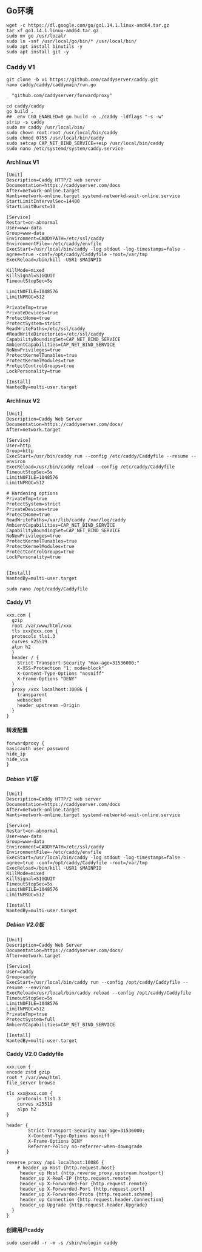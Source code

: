 ## Go环境
```
wget -c https://dl.google.com/go/go1.14.1.linux-amd64.tar.gz
tar xf go1.14.1.linux-amd64.tar.gz
sudo mv go /usr/local/
sudo ln -snf /usr/local/go/bin/* /usr/local/bin/
sudo apt install binutils -y
sudo apt install git -y
```
### Caddy V1
```
git clone -b v1 https://github.com/caddyserver/caddy.git
nano caddy/caddy/caddymain/run.go

_ "github.com/caddyserver/forwardproxy"

cd caddy/caddy
go build .
##  env CGO_ENABLED=0 go build -o ./caddy -ldflags "-s -w"
strip -s caddy
sudo mv caddy /usr/local/bin/
sudo chown root:root /usr/local/bin/caddy
sudo chmod 0755 /usr/local/bin/caddy
sudo setcap CAP_NET_BIND_SERVICE=+eip /usr/local/bin/caddy
sudo nano /etc/systemd/system/caddy.service
```
#### Archlinux V1
```
[Unit]
Description=Caddy HTTP/2 web server
Documentation=https://caddyserver.com/docs
After=network-online.target
Wants=network-online.target systemd-networkd-wait-online.service
StartLimitIntervalSec=14400
StartLimitBurst=10

[Service]
Restart=on-abnormal
User=www-data
Group=www-data
Environment=CADDYPATH=/etc/ssl/caddy
EnvironmentFile=-/etc/caddy/envfile
ExecStart=/usr/local/bin/caddy -log stdout -log-timestamps=false -agree=true -conf=/opt/caddy/Caddyfile -root=/var/tmp
ExecReload=/bin/kill -USR1 $MAINPID

KillMode=mixed
KillSignal=SIGQUIT
TimeoutStopSec=5s

LimitNOFILE=1048576
LimitNPROC=512

PrivateTmp=true
PrivateDevices=true
ProtectHome=true
ProtectSystem=strict
ReadWritePaths=/etc/ssl/caddy
#ReadWriteDirectories=/etc/ssl/caddy
CapabilityBoundingSet=CAP_NET_BIND_SERVICE
AmbientCapabilities=CAP_NET_BIND_SERVICE
NoNewPrivileges=true
ProtectKernelTunables=true
ProtectKernelModules=true
ProtectControlGroups=true
LockPersonality=true

[Install]
WantedBy=multi-user.target
```

#### Archlinux V2
```
[Unit]
Description=Caddy Web Server
Documentation=https://caddyserver.com/docs/
After=network.target

[Service]
User=http
Group=http
ExecStart=/usr/bin/caddy run --config /etc/caddy/Caddyfile --resume --environ
ExecReload=/usr/bin/caddy reload --config /etc/caddy/Caddyfile
TimeoutStopSec=5s
LimitNOFILE=1048576
LimitNPROC=512

# Hardening options
PrivateTmp=true
ProtectSystem=strict
PrivateDevices=true
ProtectHome=true
ReadWritePaths=/var/lib/caddy /var/log/caddy
AmbientCapabilities=CAP_NET_BIND_SERVICE
CapabilityBoundingSet=CAP_NET_BIND_SERVICE
NoNewPrivileges=true
ProtectKernelTunables=true
ProtectKernelModules=true
ProtectControlGroups=true
LockPersonality=true


[Install]
WantedBy=multi-user.target
```
```sudo nano /opt/caddy/Caddyfile```
#### Caddy V1
```
xxx.com {
  gzip
  root /var/www/html/xxx
  tls xxx@xxx.com {
  protocols tls1.3
  curves x25519
  alpn h2
  }
  header / {
    Strict-Transport-Security "max-age=31536000;"
    X-XSS-Protection "1; mode=block"
    X-Content-Type-Options "nosniff"
    X-Frame-Options "DENY"
  }
  proxy /xxx localhost:10086 {
    transparent
    websocket
    header_upstream -Origin
  }
}
```

#### 转发配置
```
forwardproxy {
basicauth user password
hide_ip
hide_via
}
```

##### Debian  V1版
```
[Unit]
Description=Caddy HTTP/2 web server
Documentation=https://caddyserver.com/docs
After=network-online.target
Wants=network-online.target systemd-networkd-wait-online.service

[Service]
Restart=on-abnormal
User=www-data
Group=www-data
Environment=CADDYPATH=/etc/ssl/caddy
EnvironmentFile=-/etc/caddy/envfile
ExecStart=/usr/local/bin/caddy -log stdout -log-timestamps=false -agree=true -conf=/opt/caddy/Caddyfile -root=/var/tmp
ExecReload=/bin/kill -USR1 $MAINPID
KillMode=mixed
KillSignal=SIGQUIT
TimeoutStopSec=5s
LimitNOFILE=1048576
LimitNPROC=512

[Install]
WantedBy=multi-user.target
```


##### Debian V2.0版
```
[Unit]
Description=Caddy Web Server
Documentation=https://caddyserver.com/docs/
After=network.target

[Service]
User=caddy
Group=caddy
ExecStart=/usr/local/bin/caddy run --config /opt/caddy/Caddyfile --resume --environ
ExecReload=/usr/local/bin/caddy reload --config /opt/caddy/Caddyfile
TimeoutStopSec=5s
LimitNOFILE=1048576
LimitNPROC=512
PrivateTmp=true
ProtectSystem=full
AmbientCapabilities=CAP_NET_BIND_SERVICE

[Install]
WantedBy=multi-user.target
```


#### Caddy V2.0 Caddyfile
```
xxx.com {
encode zstd gzip
root * /var/www/html
file_server browse

tls xxx@xxx.com {
    protocols tls1.3
    curves x25519
    alpn h2
}

header {
        Strict-Transport-Security max-age=31536000;
        X-Content-Type-Options nosniff
        X-Frame-Options DENY
        Referrer-Policy no-referrer-when-downgrade
}

reverse_proxy /api localhost:10086 {
    # header_up Host {http.request.host}
     header_up Host {http.reverse_proxy.upstream.hostport}
     header_up X-Real-IP {http.request.remote}
     header_up X-Forwarded-For {http.request.remote}
     header_up X-Forwarded-Port {http.request.port}
     header_up X-Forwarded-Proto {http.request.scheme}
     header_up Connection {http.request.header.Connection}
     header_up Upgrade {http.request.header.Upgrade}
  }
}
```
#### 创建用户caddy
```
sudo useradd -r -m -s /sbin/nologin caddy
```

